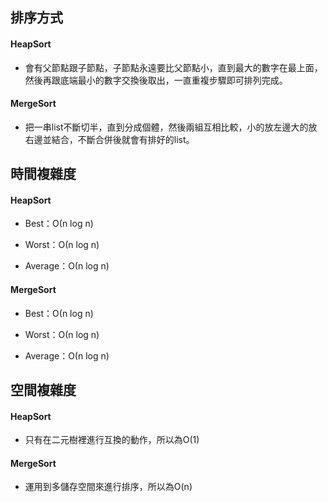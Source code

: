 ## 排序方式
#### HeapSort

- 會有父節點跟子節點，子節點永遠要比父節點小，直到最大的數字在最上面，然後再跟底端最小的數字交換後取出，一直重複步驟即可排列完成。

#### MergeSort

- 把一串list不斷切半，直到分成個體，然後兩組互相比較，小的放左邊大的放右邊並結合，不斷合併後就會有排好的list。
## 時間複雜度
#### HeapSort

- Best：Ο(n log n)

- Worst：Ο(n log n)

- Average：Ο(n log n)

#### MergeSort

- Best：Ο(n log n)                                            

- Worst：Ο(n log n)

- Average：Ο(n log n)
## 空間複雜度
#### HeapSort

- 只有在二元樹裡進行互換的動作，所以為O(1)

#### MergeSort

- 運用到多儲存空間來進行排序，所以為O(n)
